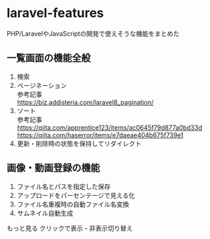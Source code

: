 # laravel-features
PHP/LaravelやJavaScriptの開発で使えそうな機能をまとめた

## 一覧画面の機能全般
1. 検索
2. ページネーション<br>
    参考記事<br>
    https://biz.addisteria.com/laravel8_pagination/
3. ソート<br>
    参考記事<br>
    https://qiita.com/apprentice123/items/ac0645f79d877a0bd33d<br>
    https://qiita.com/haserror/items/e7daeae404b675f739e1
4. 更新・削除時の状態を保持してリダイレクト<br>

## 画像・動画登録の機能
1. ファイル名とパスを指定した保存
2. アップロードをパーセンテージで見える化
3. ファイル名重複時の自動ファイル名変換
4. サムネイル自動生成

もっと見る
クリックで表示・非表示切り替え
